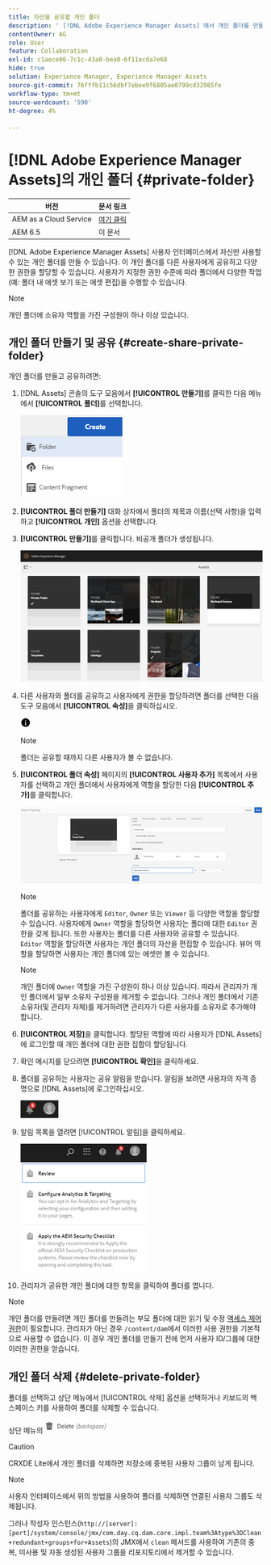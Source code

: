 ```yaml
---
title: 자산을 공유할 개인 폴더
description: ' [!DNL Adobe Experience Manager Assets] 에서 개인 폴더를 만들어 다른 사용자와 공유하고 사용자에게 다양한 권한을 할당하는 방법에 대해 알아보십시오.'
contentOwner: AG
role: User
feature: Collaboration
exl-id: c1aece06-7c1c-43a0-bea0-6f11ecda7e68
hide: true
solution: Experience Manager, Experience Manager Assets
source-git-commit: 76fffb11c56dbf7ebee9f6805ae0799cd32985fe
workflow-type: tm+mt
source-wordcount: '590'
ht-degree: 4%

---
```


# [!DNL Adobe Experience Manager Assets]의 개인 폴더 {#private-folder}

| 버전 | 문서 링크 |
| -------- | ---------------------------- |
| AEM as a Cloud Service | [여기 클릭](https://experienceleague.adobe.com/docs/experience-manager-cloud-service/content/assets/manage/private-folder.html?lang=en) |
| AEM 6.5 | 이 문서 |

[!DNL Adobe Experience Manager Assets] 사용자 인터페이스에서 자신만 사용할 수 있는 개인 폴더를 만들 수 있습니다. 이 개인 폴더를 다른 사용자에게 공유하고 다양한 권한을 할당할 수 있습니다. 사용자가 지정한 권한 수준에 따라 폴더에서 다양한 작업(예: 폴더 내 에셋 보기 또는 에셋 편집)을 수행할 수 있습니다.

>[!NOTE]
>
>개인 폴더에 소유자 역할을 가진 구성원이 하나 이상 있습니다.

## 개인 폴더 만들기 및 공유 {#create-share-private-folder}

개인 폴더를 만들고 공유하려면:

1. [!DNL Assets] 콘솔의 도구 모음에서 **[!UICONTROL 만들기]**&#x200B;를 클릭한 다음 메뉴에서 **[!UICONTROL 폴더]**&#x200B;를 선택합니다.

   ![에셋 폴더 만들기](assets/Create-folder.png)

1. **[!UICONTROL 폴더 만들기]** 대화 상자에서 폴더의 제목과 이름(선택 사항)을 입력하고 **[!UICONTROL 개인]** 옵션을 선택합니다.

1. **[!UICONTROL 만들기]**&#x200B;를 클릭합니다. 비공개 폴더가 생성됩니다.

   ![chlimage_1-413](assets/chlimage_1-413.png)

1. 다른 사용자와 폴더를 공유하고 사용자에게 권한을 할당하려면 폴더를 선택한 다음 도구 모음에서 **[!UICONTROL 속성]**&#x200B;을 클릭하십시오.

   ![정보 옵션](assets/do-not-localize/info-circle-icon.png)

   >[!NOTE]
   >
   >폴더는 공유할 때까지 다른 사용자가 볼 수 없습니다.

1. **[!UICONTROL 폴더 속성]** 페이지의 **[!UICONTROL 사용자 추가]** 목록에서 사용자를 선택하고 개인 폴더에서 사용자에게 역할을 할당한 다음 **[!UICONTROL 추가]**&#x200B;를 클릭합니다.

   ![chlimage_1-415](assets/chlimage_1-415.png)

   >[!NOTE]
   >
   >폴더를 공유하는 사용자에게 `Editor`, `Owner` 또는 `Viewer` 등 다양한 역할을 할당할 수 있습니다. 사용자에게 `Owner` 역할을 할당하면 사용자는 폴더에 대한 `Editor` 권한을 갖게 됩니다. 또한 사용자는 폴더를 다른 사용자와 공유할 수 있습니다. `Editor` 역할을 할당하면 사용자는 개인 폴더의 자산을 편집할 수 있습니다. 뷰어 역할을 할당하면 사용자는 개인 폴더에 있는 에셋만 볼 수 있습니다.

   >[!NOTE]
   >
   >개인 폴더에 `Owner` 역할을 가진 구성원이 하나 이상 있습니다. 따라서 관리자가 개인 폴더에서 일부 소유자 구성원을 제거할 수 없습니다. 그러나 개인 폴더에서 기존 소유자(및 관리자 자체)를 제거하려면 관리자가 다른 사용자를 소유자로 추가해야 합니다.

1. **[!UICONTROL 저장]**&#x200B;을 클릭합니다. 할당된 역할에 따라 사용자가 [!DNL Assets]에 로그인할 때 개인 폴더에 대한 권한 집합이 할당됩니다.
1. 확인 메시지를 닫으려면 **[!UICONTROL 확인]**&#x200B;을 클릭하세요.
1. 폴더를 공유하는 사용자는 공유 알림을 받습니다. 알림을 보려면 사용자의 자격 증명으로 [!DNL Assets]에 로그인하십시오.

   ![chlimage_1-416](assets/chlimage_1-416.png)

1. 알림 목록을 열려면 [!UICONTROL 알림]을 클릭하세요.

   ![알림 목록](assets/Assets-Notification.png)

1. 관리자가 공유한 개인 폴더에 대한 항목을 클릭하여 폴더를 엽니다.

>[!NOTE]
>
>개인 폴더를 만들려면 개인 폴더를 만들려는 부모 폴더에 대한 읽기 및 수정 [액세스 제어 권한](/help/sites-administering/security.md#permissions-in-aem)이 필요합니다. 관리자가 아닌 경우 `/content/dam`에서 이러한 사용 권한을 기본적으로 사용할 수 없습니다. 이 경우 개인 폴더를 만들기 전에 먼저 사용자 ID/그룹에 대한 이러한 권한을 얻습니다.

## 개인 폴더 삭제 {#delete-private-folder}

폴더를 선택하고 상단 메뉴에서 [!UICONTROL 삭제] 옵션을 선택하거나 키보드의 백스페이스 키를 사용하여 폴더를 삭제할 수 있습니다.

상단 메뉴의 ![삭제 옵션](assets/delete-option.png)

>[!CAUTION]
>
>CRXDE Lite에서 개인 폴더를 삭제하면 저장소에 중복된 사용자 그룹이 남게 됩니다.

>[!NOTE]
>
>사용자 인터페이스에서 위의 방법을 사용하여 폴더를 삭제하면 연결된 사용자 그룹도 삭제됩니다.
>
>그러나 작성자 인스턴스(`http://[server]:[port]/system/console/jmx/com.day.cq.dam.core.impl.team%3Atype%3DClean+redundant+groups+for+Assets`)의 JMX에서 `clean` 메서드를 사용하여 기존의 중복, 미사용 및 자동 생성된 사용자 그룹을 리포지토리에서 제거할 수 있습니다.
